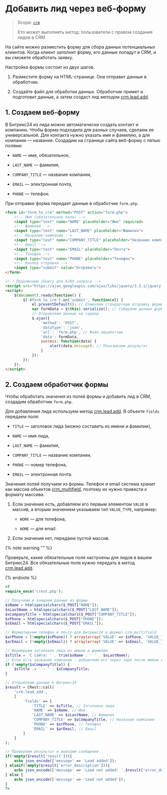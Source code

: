 # Добавить лид через веб-форму

> Scope: [`crm`](../../../api-reference/scopes/permissions.md)
>
> Кто может выполнять метод: пользователи с правом создания лидов в CRM

На сайте можно разместить форму для сбора данных потенциальных клиентов. Когда клиент заполнит форму, его данные попадут в CRM, и вы сможете обработать заявку.

Настройка формы состоит из двух шагов.

1. Разместите форму на HTML-странице. Она отправит данные в обработчик.

2. Создайте файл для обработки данных. Обработчик примет и подготовит данные, а затем создаст лид методом [crm.lead.add](../../../api-reference/crm/leads/crm-lead-add.md).

## 1. Создаем веб-форму

В Битрикс24 из лида можно автоматически создать контакт и компанию. Чтобы форма подходила для разных случаев, сделаем ее универсальной. Для контакта нужно указать имя и фамилию, а для компании — название. Создадим на странице сайта веб-форму с пятью полями:

- `NAME` — имя, обязательное,

- `LAST_NAME` — фамилия,

- `COMPANY_TITLE` — название компании,

- `EMAIL` — электронная почта,

- `PHONE` — телефон.

При отправке форма передает данные в обработчик `form.php`.

```html
<form id="form_to_crm" method="POST" action="form.php">
    <!-- Имя (обязательное поле) -->
    <input type="text" name="NAME" placeholder="Имя" required>
    <!-- Фамилия -->
    <input type="text" name="LAST_NAME" placeholder="Фамилия">
    <!-- Название компании -->
    <input type="text" name="COMPANY_TITLE" placeholder="Название компании">
    <!-- Email -->
    <input type="text" name="EMAIL" placeholder="Почта">
    <!-- Телефон -->
    <input type="text" name="PHONE" placeholder="Телефон">
    <!-- Кнопка отправки -->
    <input type="submit" value="Отправить">
</form>

<!-- Подключаем jQuery для AJAX-запроса -->
<script src="https://ajax.googleapis.com/ajax/libs/jquery/3.3.1/jquery.min.js"></script>
<script>
    $(document).ready(function() {
        $('#form_to_crm').on('submit', function(el) {
            el.preventDefault(); // Отменяем стандартную отправку формы
            var formData = $(this).serialize(); // Собираем данные формы
            // Отправляем данные на сервер
            $.ajax({
                'method': 'POST',
                'dataType': 'json',
                'url': 'form.php', // Файл-обработчик
                'data': formData,
                success: function(data) {
                    alert(data.message); // Показываем результат
                }
            });
        });
    });
</script>
```

## 2. Создаем обработчик формы

Чтобы обработать значения из полей формы и добавить лид в CRM, создадим обработчик `form.php`.

Для добавления лида используем метод [crm.lead.add](../../../api-reference/crm/leads/crm-lead-add.md). В объекте `fields` передаем поля:

- `TITLE` — заголовок лида (можно составить из имени и фамилии),

- `NAME` — имя лида,

- `LAST_NAME` — фамилия,

- `COMPANY_TITLE` — название компании,

- `PHONE` — номер телефона,

- `EMAIL` — электронная почта.

Значения полей получаем из формы. Телефон и email система хранит как массив объектов [crm_multifield](../../../api-reference/crm/data-types.md#crm_multifield), поэтому их нужно привести к формату массива.

1. Если значение есть, добавляем его первым элементом `VALUE` в массив, а вторым значением указываем тип  `VALUE_TYPE`, например:

   -  `WORK` — для телефона,

   -  `HOME` — для email.

2. Если значения нет, передаем пустой массив.

{% note warning "" %}

Проверьте, какие обязательные поля настроены для лидов в вашем Битрикс24. Все обязательные поля нужно передать в метод [crm.lead.add](../../../api-reference/crm/leads/crm-lead-add.md).

{% endnote %}

```php
<?
require_once('crest.php');

// Получаем и очищаем данные из формы
$sName = htmlspecialchars($_POST["NAME"]);
$sLastName = htmlspecialchars($_POST["LAST_NAME"]);
$sCompanyTitle = htmlspecialchars($_POST["COMPANY_TITLE"]);
$sPhone = htmlspecialchars($_POST["PHONE"]);
$sEmail = htmlspecialchars($_POST["EMAIL"]);

// Форматируем телефон и почту для Битрикс24 в формат crm_multifield
$arPhone = (!empty($sPhone)) ? array(array('VALUE' => $sPhone, 'VALUE_TYPE' => 'WORK')) : array();
$arEmail = (!empty($sEmail)) ? array(array('VALUE' => $sEmail, 'VALUE_TYPE' => 'HOME')) : array();

// Формируем заголовок лида из имени и фамилии
$sTitle = 'С сайта: ' . trim($sName . ' ' . $sLastName);
// Если есть название компании — добавляем его через тире после имени и фамилии
if (!empty($sCompanyTitle)) {
    $sTitle .= ' — ' . $sCompanyTitle;
}

// Отправляем данные в Битрикс24
$result = CRest::call(
    'crm.lead.add',
    [
        'fields' => [
            'TITLE' => $sTitle, // Заголовок лида
            'NAME' => $sName, // Имя
            'LAST_NAME' => $sLastName, // Фамилия
            'COMPANY_TITLE' => $sCompanyTitle, // Название компании
            'PHONE' => $arPhone, // Телефон
            'EMAIL' => $arEmail, // Email
        ]
    ]
);

// Проверяем результат и выводим сообщение
if(!empty($result['result'])){
    echo json_encode(['message' => 'Lead added']);
} elseif(!empty($result['error_description'])){
    echo json_encode(['message' => 'Lead not added: '.$result['error_description']]);
} else {
    echo json_encode(['message' => 'Lead not added']);
}
?>
```
